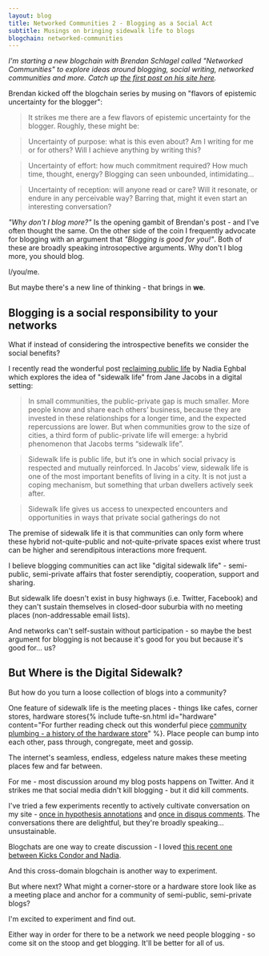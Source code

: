 ```yaml
---
layout: blog
title: Networked Communities 2 - Blogging as a Social Act
subtitle: Musings on bringing sidewalk life to blogs
blogchain: networked-communities
---
```


*I'm starting a new blogchain with Brendan Schlagel called "Networked Communities" to explore ideas around blogging, social writing, networked communities and more. Catch up [the first post on his site here](https://www.brendanschlagel.com/2019/09/01/weaving-a-public-web-or-why-dont-i-blog-more/).*

Brendan kicked off the blogchain series by musing on "flavors of epistemic uncertainty for the blogger":

> It strikes me there are a few flavors of epistemic uncertainty for the blogger. Roughly, these might be:

>Uncertainty of purpose: what is this even about? Am I writing for me or for others? Will I achieve anything by writing this?

>Uncertainty of effort: how much commitment required? How much time, thought, energy? Blogging can seen unbounded, intimidating…

>Uncertainty of reception: will anyone read or care? Will it resonate, or endure in any perceivable way? Barring that, might it even start an interesting conversation?

*"Why don't I blog more?"* Is the opening gambit of Brendan's post - and I've often thought the same. On the other side of the coin I frequently advocate for blogging with an argument that *"Blogging is good for you!"*. Both of these are broadly speaking introsopective arguments. Why don't I blog more, you should blog.

I/you/me.

But maybe there's a new line of thinking - that brings in **we**.

## Blogging is a social responsibility to your networks

What if instead of considering the introspective benefits we consider the social benefits?

I recently read the wonderful post [reclaiming public life](https://nadiaeghbal.com/public-life) by Nadia Eghbal which explores the idea of "sidewalk life" from Jane Jacobs in a digital setting:

> In small communities, the public-private gap is much smaller. More people know and share each others’ business, because they are invested in these relationships for a longer time, and the expected repercussions are lower. But when communities grow to the size of cities, a third form of public-private life will emerge: a hybrid phenomenon that Jacobs terms “sidewalk life”.

> Sidewalk life is public life, but it’s one in which social privacy is respected and mutually reinforced. In Jacobs’ view, sidewalk life is one of the most important benefits of living in a city. It is not just a coping mechanism, but something that urban dwellers actively seek after.

> Sidewalk life gives us access to unexpected encounters and opportunities in ways that private social gatherings do not

The premise of sidewalk life it is that communities can only form where these hybrid not-quite-public and not-quite-private spaces exist where trust can be higher and serendipitous interactions more frequent.

I believe blogging communities can act like "digital sidewalk life" - semi-public, semi-private affairs that foster serendiptiy, cooperation, support and sharing.

But sidewalk life doesn't exist in busy highways (i.e. Twitter, Facebook) and they can't sustain themselves in closed-door suburbia with no meeting places (non-addressable email lists).

And networks can't self-sustain without participation - so maybe the best argument for blogging is not because it's good for you but because it's good for... us?

## But Where is the Digital Sidewalk?

But how do you turn a loose collection of blogs into a community?

One feature of sidewalk life is the meeting places - things like cafes, corner stores, hardware stores{% include tufte-sn.html id="hardware" content="For further reading check out this wonderful piece <a href='https://placesjournal.org/article/community-plumbing-a-history-of-the-hardware-store/'>community plumbing - a history of the hardware store</a>" %}. Place people can bump into each other, pass through, congregate, meet and gossip.

The internet's seamless, endless, edgeless nature makes these meeting places few and far between.

For me - most discussion around my blog posts happens on Twitter. And it strikes me that social media didn't kill blogging - but it did kill comments.

I've tried a few experiments recently to actively cultivate conversation on my site - [once in hypothesis annotations](https://tomcritchlow.com/2019/07/12/annotate-the-outline/) and [once in disqus comments](https://tomcritchlow.com/2016/08/25/community/). The conversations there are delightful, but they're broadly speaking... unsustainable.

Blogchats are one way to create discussion - I loved [this recent one between Kicks Condor and Nadia](https://www.kickscondor.com/nadia-eghbal).

And this cross-domain blogchain is another way to experiment.

But where next? What might a corner-store or a hardware store look like as a meeting place and anchor for a community of semi-public, semi-private blogs?

I'm excited to experiment and find out.

Either way in order for there to be a network we need people blogging - so come sit on the stoop and get blogging. It'll be better for all of us.